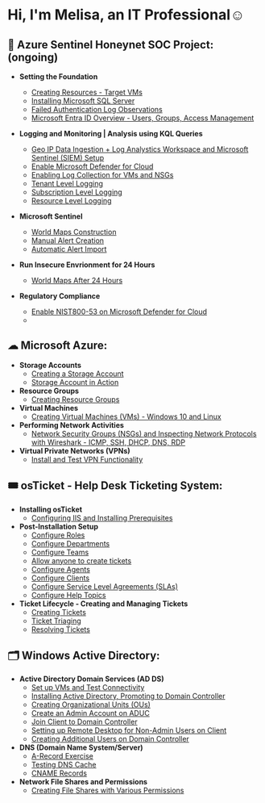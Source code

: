 <h1>Hi, I'm Melisa, an IT Professional</a>☺</h1>

<h2>🍯 Azure Sentinel Honeynet SOC Project: (ongoing)</h2>

- <b>Setting the Foundation</b>
  - [Creating Resources - Target VMs](https://github.com/melisaaaaaaaaa-er/Creating-Resources-Target-VMS)
  - [Installing Microsoft SQL Server](https://github.com/melisaaaaaaaaa-er/Installing-Microsoft-SQL-Server)
  - [Failed Authentication Log Observations](https://github.com/melisaaaaaaaaa-er/Failed-Authentication-Log-Observation)
  - [Microsoft Entra ID Overview - Users, Groups, Access Management](https://github.com/melisaaaaaaaaa-er/Entra-ID-Overview)
 
- <b>Logging and Monitoring | Analysis using KQL Queries</b>
  - [Geo IP Data Ingestion + Log Analystics Workspace and Microsoft Sentinel (SIEM) Setup](https://github.com/melisaaaaaaaaa-er/geo-ip-data)
  - [Enable Microsoft Defender for Cloud](https://github.com/melisaaaaaaaaa-er/microsoft-def-for-cloud)
  - [Enabling Log Collection for VMs and NSGs](https://github.com/melisaaaaaaaaa-er/enable-logs-VMs-NSGs)
  - [Tenant Level Logging](https://github.com/melisaaaaaaaaa-er/tenant-level-logging)
  - [Subscription Level Logging](https://github.com/melisaaaaaaaaa-er/subscription-level-logging)
  - [Resource Level Logging](https://github.com/melisaaaaaaaaa-er/resource-level-logging)
 
- <b>Microsoft Sentinel</b>
  - [World Maps Construction](https://github.com/melisaaaaaaaaa-er/world-maps-construction)
  - [Manual Alert Creation](https://github.com/melisaaaaaaaaa-er/manual-alert-creation)
  - [Automatic Alert Import](https://github.com/melisaaaaaaaaa-er/automatic-alert-import)
 
- <b>Run Insecure Envrionment for 24 Hours</b>
  - [World Maps After 24 Hours](https://github.com/melisaaaaaaaaa-er/run-insecure-envi-for-24hrs)
 
- <b>Regulatory Compliance</b>
  - [Enable NIST800-53 on Microsoft Defender for Cloud](https://github.com/melisaaaaaaaaa-er/enable-nist80053)
  - 

<h2>☁ Microsoft Azure:</h2>

- <b>Storage Accounts</b>
  - [Creating a Storage Account](https://github.com/melisaaaaaaaaa-er/Microsoft-Azure-Create-a-Storage-Account.git)
  - [Storage Account in Action](https://github.com/melisaaaaaaaaa-er/Storage-Account-in-Action.git)
- <b>Resource Groups</b>
  - [Creating Resource Groups](https://github.com/melisaaaaaaaaa-er/Creating-Resource-Groups.git)
- <b>Virtual Machines</b>
  - [Creating Virtual Machines (VMs) - Windows 10 and Linux](https://github.com/melisaaaaaaaaa-er/Creating-Virtual-Machines-VMs-Windows-10-and-Linux.git)
- <b>Performing Network Activities</b>
  - [Network Security Groups (NSGs) and Inspecting Network Protocols with Wireshark - ICMP, SSH, DHCP, DNS, RDP](https://github.com/melisaaaaaaaaa-er/Network-Security-Groups-NSGs-and-Inspecting-Network-Protocols-with-Wireshark-ICMP-SSH-DHCP-DNS-RDP.git)
- <b>Virtual Private Networks (VPNs)</b>
  - [Install and Test VPN Functionality](https://github.com/melisaaaaaaaaa-er/Install-and-Test-VPN-Functionality.git)

<h2>🎟 osTicket - Help Desk Ticketing System:</h2>

- <b>Installing osTicket</b>
  - [Configuring IIS and Installing Prerequisites](https://github.com/melisaaaaaaaaa-er/Configuring-IIS-and-Installing-Prerequisites.git)
- <b>Post-Installation Setup</b>
  - [Configure Roles](https://github.com/melisaaaaaaaaa-er/Configure-Roles.git)
  - [Configure Departments](https://github.com/melisaaaaaaaaa-er/Configure-Departments.git)
  - [Configure Teams](https://github.com/melisaaaaaaaaa-er/Configure-Teams.git)
  - [Allow anyone to create tickets](https://github.com/melisaaaaaaaaa-er/Allow-anyone-to-create-tickets.git)
  - [Configure Agents](https://github.com/melisaaaaaaaaa-er/Configure-Agents.git)
  - [Configure Clients](https://github.com/melisaaaaaaaaa-er/Configure-Clients.git)
  - [Configure Service Level Agreements (SLAs)](https://github.com/melisaaaaaaaaa-er/Configure-Service-Level-Agreements-SLAs-.git)
  - [Configure Help Topics](https://github.com/melisaaaaaaaaa-er/Configure-Help-Topics.git)
- <b>Ticket Lifecycle - Creating and Managing Tickets</b>
  - [Creating Tickets](https://github.com/melisaaaaaaaaa-er/Creating-Tickets.git)
  - [Ticket Triaging](https://github.com/melisaaaaaaaaa-er/Ticket-Triaging.git)
  - [Resolving Tickets](https://github.com/melisaaaaaaaaa-er/Resolving-Tickets.git)
 
<h2>🗂 Windows Active Directory:</h2>

- <b>Active Directory Domain Services (AD DS)</b>
  - [Set up VMs and Test Connectivity](https://github.com/melisaaaaaaaaa-er/Set-up-VMs-and-Test-Connectivity.git)
  - [Installing Active Directory, Promoting to Domain Controller](https://github.com/melisaaaaaaaaa-er/Installing-Active-Directory-Promoting-to-Domain-Controller.git)
  - [Creating Organizational Units (OUs)](https://github.com/melisaaaaaaaaa-er/Creating-Organizational-Units-OUs-.git)
  - [Create an Admin Account on ADUC](https://github.com/melisaaaaaaaaa-er/Create-an-Admin-Account-on-ADUC.git)
  - [Join Client to Domain Controller](https://github.com/melisaaaaaaaaa-er/Join-Client-to-Domain-Controller.git)
  - [Setting up Remote Desktop for Non-Admin Users on Client](https://github.com/melisaaaaaaaaa-er/Setting-up-Remote-Desktop-for-Non-Admin-Users-on-Client.git)
  - [Creating Additional Users on Domain Controller](https://github.com/melisaaaaaaaaa-er/Creating-Additional-Users-on-Domain-Controller.git)
- <b>DNS (Domain Name System/Server)</b>
  - [A-Record Exercise](https://github.com/melisaaaaaaaaa-er/A-Record-Exercise.git)
  - [Testing DNS Cache](https://github.com/melisaaaaaaaaa-er/Testing-DNS-Cache.git)
  - [CNAME Records](https://github.com/melisaaaaaaaaa-er/CNAME-Records.git)
- <b>Network File Shares and Permissions</b>
  - [Creating File Shares with Various Permissions](https://github.com/melisaaaaaaaaa-er/Creating-File-Shares-with-Various-Permissions.git)
